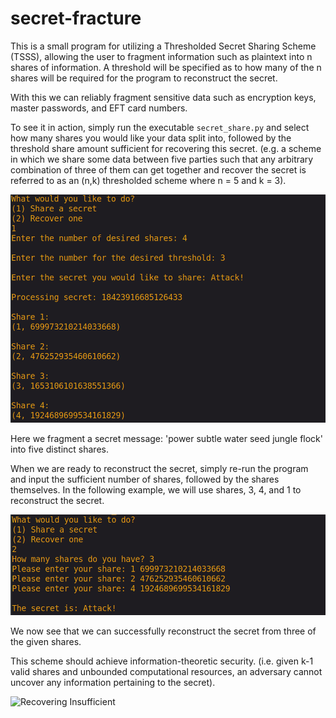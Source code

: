 # secret-fracture
This is a small program for utilizing a Thresholded Secret Sharing Scheme (TSSS), allowing the user to fragment information such as plaintext into n shares of information. A threshold will be specified as to how many of the n shares will be required for the program to reconstruct the secret.

With this we can reliably fragment sensitive data such as encryption keys, master passwords, and EFT card numbers.

To see it in action, simply run the executable `secret_share.py` and select how many shares you would like your data split into, followed by the threshold share amount sufficient for recovering this secret. (e.g. a scheme in which we share some data between five parties such that any arbitrary combination of three of them can get together and recover the secret is referred to as an (n,k) thresholded scheme where n = 5 and k = 3).

<img src="./imgs/sharing.png" alt="Sharing"/>

Here we fragment a secret message: 'power subtle water seed jungle flock' into five distinct shares.

When we are ready to reconstruct the secret, simply re-run the program and input the sufficient number of shares, followed by the shares themselves. In the following example, we will use shares, 3, 4, and 1 to reconstruct the secret.

<img src="./imgs/recovering.png" alt="Recovering"/>

We now see that we can successfully reconstruct the secret from three of the given shares.

This scheme should achieve information-theoretic security. (i.e. given k-1 valid shares and unbounded computational resources, an adversary cannot uncover any information pertaining to the secret).

<img src="./imgs/recovering_insuff" alt="Recovering Insufficient"/>
